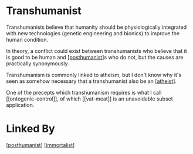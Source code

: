 # Transhumanist

Transhumanists believe that humanity should be physiologically integrated with new technologies (genetic engineering and bionics) to improve the human condition.

In theory, a conflict could exist between transhumanists who believe that it is good to be human and [[posthumanist]]s who do not, but the causes are practically synonymously.

Transhumanism is commonly linked to atheism, but I don't know why it's seen as somehow necessary that a transhumanist also be an [[atheist]].

One of the precepts which transhumanism requires is what I call [[ontogenic-control]], of which [[vat-meat]] is an unavoidable subset application.
# Linked By
[[posthumanist]]
[[immortalist]]

[//begin]: # "Autogenerated link references for markdown compatibility"
[posthumanist]: posthumanist "Posthumanist"
[atheist]: atheist "Atheist"
[immortalist]: immortalist "Immortalist"
[//end]: # "Autogenerated link references"